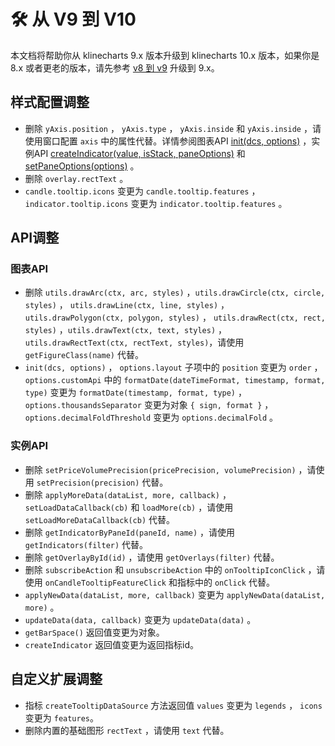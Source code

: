 # 🛠️ 从 V9 到 V10
本文档将帮助你从 klinecharts 9.x 版本升级到 klinecharts 10.x 版本，如果你是 8.x 或者更老的版本，请先参考 [v8 到 v9](https://v9.klinecharts.com/guide/v8-to-v9) 升级到 9.x。

## 样式配置调整
+ 删除 `yAxis.position` ， `yAxis.type` ， `yAxis.inside` 和 `yAxis.inside` ，请使用窗口配置 `axis` 中的属性代替。详情参阅图表API [init(dcs, options)](/api/chart/init#parameters) ，实例API [createIndicator(value, isStack, paneOptions)](/api/instance/createIndicator#parameters) 和 [setPaneOptions(options)](/api/instance/setPaneOptions#parameters) 。
+ 删除 `overlay.rectText` 。
+ `candle.tooltip.icons` 变更为 `candle.tooltip.features` ， `indicator.tooltip.icons` 变更为 `indicator.tooltip.features` 。

## API调整

### 图表API
+ 删除 `utils.drawArc(ctx, arc, styles)` ，`utils.drawCircle(ctx, circle, styles)` ， `utils.drawLine(ctx, line, styles)` ，`utils.drawPolygon(ctx, polygon, styles)` ， `utils.drawRect(ctx, rect, styles)` ，`utils.drawText(ctx, text, styles)` ， `utils.drawRectText(ctx, rectText, styles)`，请使用 `getFigureClass(name)` 代替。
+ `init(dcs, options)` ， `options.layout` 子项中的 `position` 变更为 `order` ， `options.customApi` 中的 `formatDate(dateTimeFormat, timestamp, format, type)` 变更为 `formatDate(timestamp, format, type)` ， `options.thousandsSeparator` 变更为对象 `{ sign, format }` ， `options.decimalFoldThreshold` 变更为 `options.decimalFold` 。

### 实例API
+ 删除 `setPriceVolumePrecision(pricePrecision, volumePrecision)` ，请使用 `setPrecision(precision)` 代替。
+ 删除 `applyMoreData(dataList, more, callback)` ， `setLoadDataCallback(cb)` 和 `loadMore(cb)` ，请使用 `setLoadMoreDataCallback(cb)` 代替。
+ 删除 `getIndicatorByPaneId(paneId, name)` ，请使用 `getIndicators(filter)` 代替。
+ 删除 `getOverlayById(id)` ，请使用 `getOverlays(filter)` 代替。
+ 删除 `subscribeAction` 和 `unsubscribeAction` 中的 `onTooltipIconClick` ，请使用 `onCandleTooltipFeatureClick` 和指标中的 `onClick` 代替。
+ `applyNewData(dataList, more, callback)` 变更为 `applyNewData(dataList, more)` 。
+ `updateData(data, callback)` 变更为 `updateData(data)` 。
+ `getBarSpace()` 返回值变更为对象。
+ `createIndicator` 返回值变更为返回指标id。

## 自定义扩展调整
+ 指标 `createTooltipDataSource` 方法返回值 `values` 变更为 `legends` ， `icons` 变更为 `features`。
+ 删除内置的基础图形 `rectText` ，请使用 `text` 代替。
